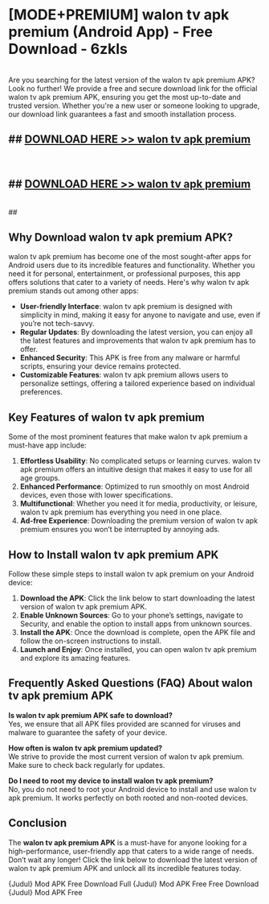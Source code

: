 # [MODE+PREMIUM] walon tv apk premium (Android App) - Free Download - 6zkls <br>
<br>
Are you searching for the latest version of the walon tv apk premium APK? Look no further! We provide a free and secure download link for the official walon tv apk premium APK, ensuring you get the most up-to-date and trusted version. Whether you're a new user or someone looking to upgrade, our download link guarantees a fast and smooth installation process.


## ##  [DOWNLOAD HERE >> walon tv apk premium](http://freeplayer.one?title=walon_tv_apk_premium&ref=git)
  <br>

##  ## [DOWNLOAD HERE >> walon tv apk premium](http://freeplayer.one?title=walon_tv_apk_premium&ref=git)
  <br>
  ##



## Why Download walon tv apk premium APK?

walon tv apk premium has become one of the most sought-after apps for Android users due to its incredible features and functionality. Whether you need it for personal, entertainment, or professional purposes, this app offers solutions that cater to a variety of needs. Here's why walon tv apk premium stands out among other apps:

- **User-friendly Interface**: walon tv apk premium is designed with simplicity in mind, making it easy for anyone to navigate and use, even if you’re not tech-savvy.
- **Regular Updates**: By downloading the latest version, you can enjoy all the latest features and improvements that walon tv apk premium has to offer.
- **Enhanced Security**: This APK is free from any malware or harmful scripts, ensuring your device remains protected.
- **Customizable Features**: walon tv apk premium allows users to personalize settings, offering a tailored experience based on individual preferences.

## Key Features of walon tv apk premium

Some of the most prominent features that make walon tv apk premium a must-have app include:

1. **Effortless Usability**: No complicated setups or learning curves. walon tv apk premium offers an intuitive design that makes it easy to use for all age groups.
2. **Enhanced Performance**: Optimized to run smoothly on most Android devices, even those with lower specifications.
3. **Multifunctional**: Whether you need it for media, productivity, or leisure, walon tv apk premium has everything you need in one place.
4. **Ad-free Experience**: Downloading the premium version of walon tv apk premium ensures you won’t be interrupted by annoying ads.

## How to Install walon tv apk premium APK

Follow these simple steps to install walon tv apk premium on your Android device:

1. **Download the APK**: Click the link below to start downloading the latest version of walon tv apk premium APK.
2. **Enable Unknown Sources**: Go to your phone’s settings, navigate to Security, and enable the option to install apps from unknown sources.
3. **Install the APK**: Once the download is complete, open the APK file and follow the on-screen instructions to install.
4. **Launch and Enjoy**: Once installed, you can open walon tv apk premium and explore its amazing features.

## Frequently Asked Questions (FAQ) About walon tv apk premium APK

**Is walon tv apk premium APK safe to download?**  
Yes, we ensure that all APK files provided are scanned for viruses and malware to guarantee the safety of your device.

**How often is walon tv apk premium updated?**  
We strive to provide the most current version of walon tv apk premium. Make sure to check back regularly for updates.

**Do I need to root my device to install walon tv apk premium?**  
No, you do not need to root your Android device to install and use walon tv apk premium. It works perfectly on both rooted and non-rooted devices.

## Conclusion

The **walon tv apk premium APK** is a must-have for anyone looking for a high-performance, user-friendly app that caters to a wide range of needs. Don’t wait any longer! Click the link below to download the latest version of walon tv apk premium APK and unlock all its incredible features today.

{Judul} Mod APK Free
Download Full {Judul} Mod APK Free
Free Download {Judul} Mod APK Free

